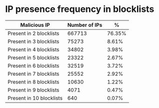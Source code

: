 # IP presence frequency in blocklists
| Malicious IP | Number of IPs | % |
|----|----|----|
| Present in 2 blocklists | 667713 | 76.35% |
| Present in 3 blocklists | 75273 | 8.61% |
| Present in 4 blocklists | 34802 | 3.98% |
| Present in 5 blocklists | 23322 | 2.67% |
| Present in 6 blocklists | 32519 | 3.72% |
| Present in 7 blocklists | 25552 | 2.92% |
| Present in 8 blocklists | 10630 | 1.22% |
| Present in 9 blocklists | 4071 | 0.47% |
| Present in 10 blocklists | 640 | 0.07% |
